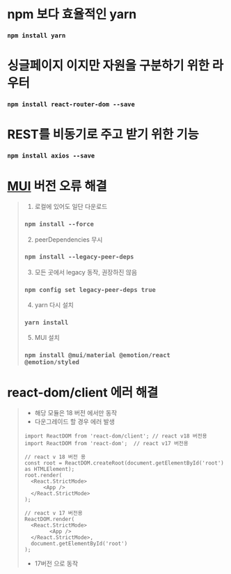 # npm 보다 효율적인 yarn
### `npm install yarn`
# 싱글페이지 이지만 자원을 구분하기 위한 라우터
### `npm install react-router-dom --save`
# REST를 비동기로 주고 받기 위한 기능
### `npm install axios --save`


# [MUI](https://mui.com/material-ui/getting-started/overview/) 버전 오류 해결
> 1. 로컬에 있어도 일단 다운로드
>
> ### `npm install --force`
> 2. peerDependencies 무시
>
> ### `npm install --legacy-peer-deps`
> 3. 모든 곳에서 legacy 동작, 권장하진 않음
>
> ### `npm config set legacy-peer-deps true`
>
> 4. yarn 다시 설치
>
> ### `yarn install`
>
> 5. MUI 설치
>
> ### `npm install @mui/material @emotion/react @emotion/styled`


# react-dom/client 에러 해결
> - 해당 모듈은 18 버전 에서만 동작
> - 다운그레이드 할 경우 에러 발생
>
> ```react
> import ReactDOM from 'react-dom/client'; // react v18 버전용
> import ReactDOM from 'react-dom';  // react v17 버전용
> 
> // react v 18 버전 용
> const root = ReactDOM.createRoot(document.getElementById('root') as HTMLElement);
> root.render(
> 	<React.StrictMode>
> 		<App />
> 	</React.StrictMode>
> );
> 
> // react v 17 버전용
> ReactDOM.render(
>   <React.StrictMode>
>         <App />
>   </React.StrictMode>,
>   document.getElementById('root')
> );
> ```
>
> - 17버전 으로 동작